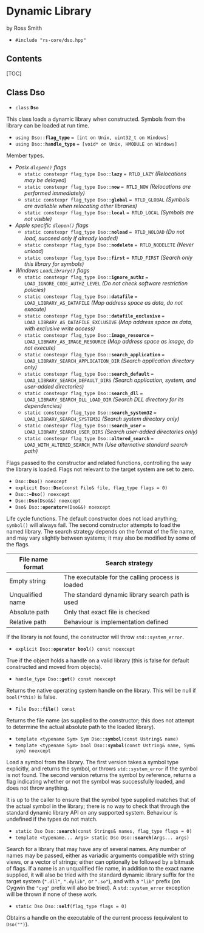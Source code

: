 # Dynamic Library #

by Ross Smith

* `#include "rs-core/dso.hpp"`

## Contents ##

[TOC]

## Class Dso ##

* `class` **`Dso`**

This class loads a dynamic library when constructed. Symbols from the library
can be loaded at run time.

* `using Dso::`**`flag_type`** `= [int on Unix, uint32_t on Windows]`
* `using Dso::`**`handle_type`** `= [void* on Unix, HMODULE on Windows]`

Member types.

* _Posix `dlopen()` flags_
    * `static constexpr flag_type Dso::`**`lazy`**                `= RTLD_LAZY`                            _(Relocations may be delayed)_
    * `static constexpr flag_type Dso::`**`now`**                 `= RTLD_NOW`                             _(Relocations are performed immediately)_
    * `static constexpr flag_type Dso::`**`global`**              `= RTLD_GLOBAL`                          _(Symbols are available when relocating other libraries)_
    * `static constexpr flag_type Dso::`**`local`**               `= RTLD_LOCAL`                           _(Symbols are not visible)_
* _Apple specific `dlopen()` flags_
    * `static constexpr flag_type Dso::`**`noload`**              `= RTLD_NOLOAD`                          _(Do not load, succeed only if already loaded)_
    * `static constexpr flag_type Dso::`**`nodelete`**            `= RTLD_NODELETE`                        _(Never unload)_
    * `static constexpr flag_type Dso::`**`first`**               `= RTLD_FIRST`                           _(Search only this library for symbols)_
* _Windows `LoadLibrary()` flags_
    * `static constexpr flag_type Dso::`**`ignore_authz`**        `= LOAD_IGNORE_CODE_AUTHZ_LEVEL`         _(Do not check software restriction policies)_
    * `static constexpr flag_type Dso::`**`datafile`**            `= LOAD_LIBRARY_AS_DATAFILE`             _(Map address space as data, do not execute)_
    * `static constexpr flag_type Dso::`**`datafile_exclusive`**  `= LOAD_LIBRARY_AS_DATAFILE_EXCLUSIVE`   _(Map address space as data, with exclusive write access)_
    * `static constexpr flag_type Dso::`**`image_resource`**      `= LOAD_LIBRARY_AS_IMAGE_RESOURCE`       _(Map address space as image, do not execute)_
    * `static constexpr flag_type Dso::`**`search_application`**  `= LOAD_LIBRARY_SEARCH_APPLICATION_DIR`  _(Search application directory only)_
    * `static constexpr flag_type Dso::`**`search_default`**      `= LOAD_LIBRARY_SEARCH_DEFAULT_DIRS`     _(Search application, system, and user-added directories)_
    * `static constexpr flag_type Dso::`**`search_dll`**          `= LOAD_LIBRARY_SEARCH_DLL_LOAD_DIR`     _(Search DLL directory for its dependencies)_
    * `static constexpr flag_type Dso::`**`search_system32`**     `= LOAD_LIBRARY_SEARCH_SYSTEM32`         _(Search system directory only)_
    * `static constexpr flag_type Dso::`**`search_user`**         `= LOAD_LIBRARY_SEARCH_USER_DIRS`        _(Search user-added directories only)_
    * `static constexpr flag_type Dso::`**`altered_search`**      `= LOAD_WITH_ALTERED_SEARCH_PATH`        _(Use alternative standard search path)_

Flags passed to the constructor and related functions, controlling the way the
library is loaded. Flags not relevant to the target system are set to zero.

* `Dso::`**`Dso`**`() noexcept`
* `explicit Dso::`**`Dso`**`(const File& file, flag_type flags = 0)`
* `Dso::`**`~Dso`**`() noexcept`
* `Dso::`**`Dso`**`(Dso&&) noexcept`
* `Dso& Dso::`**`operator=`**`(Dso&&) noexcept`

Life cycle functions. The default constructor does not load anything;
`symbol()` will always fail. The second constructor attempts to load the named
library. The search strategy depends on the format of the file name, and may
vary slightly between systems; it may also be modified by some of the flags.

File name format  | Search strategy
----------------  | ---------------
Empty string      | The executable for the calling process is loaded
Unqualified name  | The standard dynamic library search path is used
Absolute path     | Only that exact file is checked
Relative path     | Behaviour is implementation defined

If the library is not found, the constructor will throw `std::system_error`.

* `explicit Dso::`**`operator bool`**`() const noexcept`

True if the object holds a handle on a valid library (this is false for
default constructed and moved from objects).

* `handle_type Dso::`**`get`**`() const noexcept`

Returns the native operating system handle on the library. This will be null
if `bool(*this)` is false.

* `File Dso::`**`file`**`() const`

Returns the file name (as supplied to the constructor; this does not attempt
to determine the actual absolute path to the loaded library).

* `template <typename Sym> Sym Dso::`**`symbol`**`(const Ustring& name)`
* `template <typename Sym> bool Dso::`**`symbol`**`(const Ustring& name, Sym& sym) noexcept`

Load a symbol from the library. The first version takes a symbol type
explicitly, and returns the symbol, or throws `std::system_error` if the
symbol is not found. The second version returns the symbol by reference,
returns a flag indicating whether or not the symbol was successfully loaded,
and does not throw anything.

It is up to the caller to ensure that the symbol type supplied matches that of
the actual symbol in the library; there is no way to check that through the
standard dynamic library API on any supported system. Behaviour is undefined
if the types do not match.

* `static Dso Dso::`**`search`**`(const Strings& names, flag_type flags = 0)`
* `template <typename... Args> static Dso Dso::`**`search`**`(Args... args)`

Search for a library that may have any of several names. Any number of names
may be passed, either as variadic arguments compatible with string views, or a
vector of strings; either can optionally be followed by a bitmask of flags. If
a name is an unqualified file name, in addition to the exact name supplied, it
will also be tried with the standard dynamic library suffix for the target
system (`".dll"`, `".dylib"`, or `".so"`), and with a `"lib"` prefix (on
Cygwin the `"cyg"` prefix will also be tried). A `std::system_error` exception
will be thrown if none of these work.

* `static Dso Dso::`**`self`**`(flag_type flags = 0)`

Obtains a handle on the executable of the current process (equivalent to
`Dso("")`).
